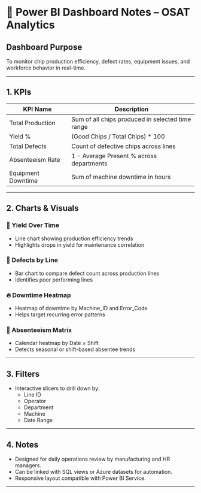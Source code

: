 # 🧠 Power BI Dashboard Notes – OSAT Analytics

## Dashboard Purpose
To monitor chip production efficiency, defect rates, equipment issues, and workforce behavior in real-time.

---

## 1. KPIs
| KPI Name           | Description                                         |
|--------------------|-----------------------------------------------------|
| Total Production   | Sum of all chips produced in selected time range    |
| Yield %            | (Good Chips / Total Chips) * 100                    |
| Total Defects      | Count of defective chips across lines               |
| Absenteeism Rate   | 1 - Average Present % across departments            |
| Equipment Downtime | Sum of machine downtime in hours                    |

---

## 2. Charts & Visuals

### 🔶 Yield Over Time
- Line chart showing production efficiency trends
- Highlights drops in yield for maintenance correlation

### 🔷 Defects by Line
- Bar chart to compare defect count across production lines
- Identifies poor performing lines

### 🔥 Downtime Heatmap
- Heatmap of downtime by Machine_ID and Error_Code
- Helps target recurring error patterns

### 👤 Absenteeism Matrix
- Calendar heatmap by Date × Shift
- Detects seasonal or shift-based absentee trends

---

## 3. Filters
- Interactive slicers to drill down by:
  - Line ID
  - Operator
  - Department
  - Machine
  - Date Range

---

## 4. Notes
- Designed for daily operations review by manufacturing and HR managers.
- Can be linked with SQL views or Azure datasets for automation.
- Responsive layout compatible with Power BI Service.

---

